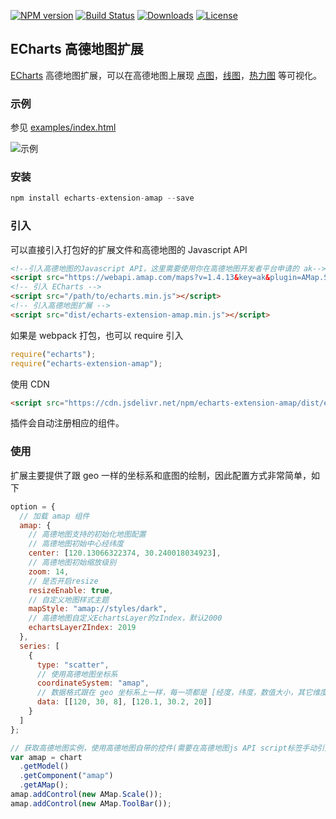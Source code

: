 [![NPM version](https://img.shields.io/npm/v/echarts-extension-amap.svg?style=flat)](https://www.npmjs.org/package/echarts-extension-amap)
[![Build Status](https://travis-ci.org/plainheart/echarts-extension-amap.svg?branch=master)](https://travis-ci.org/plainheart/echarts-extension-amap)
[![Downloads](https://img.shields.io/npm/dm/echarts-extension-amap.svg)](https://npmcharts.com/compare/echarts-extension-amap?minimal=true)
[![License](https://img.shields.io/npm/l/echarts-extension-amap.svg)](https://www.npmjs.com/package/echarts-extension-amap)

## ECharts 高德地图扩展

[ECharts](http://echarts.baidu.com) 高德地图扩展，可以在高德地图上展现 [点图](http://echarts.baidu.com/option.html#series-scatter)，[线图](http://echarts.baidu.com/option.html#series-line)，[热力图](http://echarts.baidu.com/option.html#series-heatmap) 等可视化。

### 示例

参见 [examples/index.html](http://github.com/plainheart/echarts-extension-amap/tree/master/examples/index.html)

![示例](https://user-images.githubusercontent.com/26999792/53300484-e2979680-3882-11e9-8fb4-143c4ca4c416.png)

### 安装

```js
npm install echarts-extension-amap --save
```

### 引入

可以直接引入打包好的扩展文件和高德地图的 Javascript API

```html
<!--引入高德地图的Javascript API，这里需要使用你在高德地图开发者平台申请的 ak-->
<script src="https://webapi.amap.com/maps?v=1.4.13&key=ak&plugin=AMap.Scale,AMap.ToolBar"></script>
<!-- 引入 ECharts -->
<script src="/path/to/echarts.min.js"></script>
<!-- 引入高德地图扩展 -->
<script src="dist/echarts-extension-amap.min.js"></script>
```

如果是 webpack 打包，也可以 require 引入

```js
require("echarts");
require("echarts-extension-amap");
```

使用 CDN

```html
<script src="https://cdn.jsdelivr.net/npm/echarts-extension-amap/dist/echarts-extension-amap.min.js"></script>
```

插件会自动注册相应的组件。

### 使用

扩展主要提供了跟 geo 一样的坐标系和底图的绘制，因此配置方式非常简单，如下

```js
option = {
  // 加载 amap 组件
  amap: {
    // 高德地图支持的初始化地图配置
    // 高德地图初始中心经纬度
    center: [120.13066322374, 30.240018034923],
    // 高德地图初始缩放级别
    zoom: 14,
    // 是否开启resize
    resizeEnable: true,
    // 自定义地图样式主题
    mapStyle: "amap://styles/dark",
    // 高德地图自定义EchartsLayer的zIndex，默认2000
    echartsLayerZIndex: 2019
  },
  series: [
    {
      type: "scatter",
      // 使用高德地图坐标系
      coordinateSystem: "amap",
      // 数据格式跟在 geo 坐标系上一样，每一项都是 [经度，纬度，数值大小，其它维度...]
      data: [[120, 30, 8], [120.1, 30.2, 20]]
    }
  ]
};

// 获取高德地图实例，使用高德地图自带的控件(需要在高德地图js API script标签手动引入)
var amap = chart
  .getModel()
  .getComponent("amap")
  .getAMap();
amap.addControl(new AMap.Scale());
amap.addControl(new AMap.ToolBar());
```
